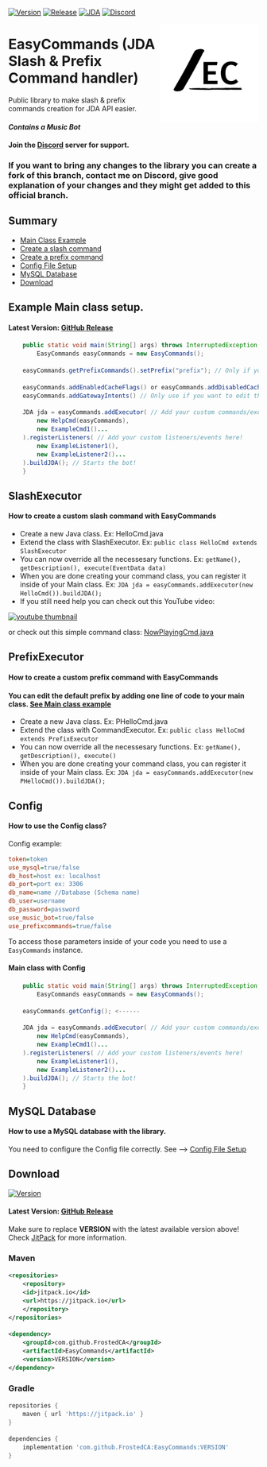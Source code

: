 [![Version](https://jitpack.io/v/FrostedCA/EasyCommands.svg)](https://jitpack.io/#FrostedCA/EasyCommands)
[![Release](https://img.shields.io/github/release/FrostedCA/EasyCommands.svg)](https://github.com/FrostedCA/EasyCommands/releases/latest)
[![JDA](https://img.shields.io/badge/JDA%20Version-5.0.0--beta.5+-important)](https://github.com/DV8FromTheWorld/JDA/releases)
[![Discord](https://discord.com/api/guilds/944538207868059669/embed.png?style=shield)](https://discord.gg/2rfSEGNgrv)

<img align="right" src="https://raw.githubusercontent.com/FrostedCA/EasyCommands/master/ECLogo_new.png" width="200" height="200" />

# EasyCommands (JDA Slash & Prefix Command handler)
Public library to make slash & prefix commands creation for JDA API easier.
#### *Contains a Music Bot*
#### Join the [Discord](https://discord.com/invite/2rfSEGNgrv) server for support.
### If you want to bring any changes to the library you can create a fork of this branch, contact me on Discord, give good explanation of your changes and they might get added to this official branch.

## Summary
- <a href="#example-main-class-setup">Main Class Example</a>
- <a href="#slashexecutor">Create a slash command</a>
- <a href="#prefixexecutor">Create a prefix command</a>
- <a href="#config">Config File Setup</a>
- <a href="#mysql-database">MySQL Database</a>
- <a href="#download">Download</a>

## Example Main class setup.
#### Latest Version: [GitHub Release](https://github.com/FrostedCA/EasyCommands/releases/latest)
```java
    public static void main(String[] args) throws InterruptedException, IOException {
       	EasyCommands easyCommands = new EasyCommands();
	
	easyCommands.getPrefixCommands().setPrefix("prefix"); // Only if you want to change the default prefix from '!'
	
	easyCommands.addEnabledCacheFlags() or easyCommands.addDisabledCacheFlags() // Only use if you want to edit the enabled/disabled cacheflags.
	easyCommands.addGatewayIntents() // Only use if you want to edit the GatewayIntents.
	
	JDA jda = easyCommands.addExecutor( // Add your custom commands/executors here!
		new HelpCmd(easyCommands),
		new ExampleCmd1()...
	).registerListeners( // Add your custom listeners/events here!
		new ExampleListener1(),
		new ExampleListener2()...
	).buildJDA(); // Starts the bot!
    }
```

## SlashExecutor
#### How to create a custom slash command with EasyCommands
- Create a new Java class. Ex: HelloCmd.java
- Extend the class with SlashExecutor. Ex: `public class HelloCmd extends SlashExecutor`
- You can now override all the necessesary functions. Ex: `getName(), getDescription(), execute(EventData data)`
- When you are done creating your command class, you can register it inside of your Main class. Ex: `JDA jda = easyCommands.addExecutor(new HelloCmd()).buildJDA();`
- If you still need help you can check out this YouTube video:

<a href="http://www.youtube.com/watch?feature=player_embedded&v=7IUPpeEWM_M
" target="_blank"><img src="http://img.youtube.com/vi/7IUPpeEWM_M/0.jpg" 
alt="youtube thumbnail" width="480" height="340" /></a>

or check out this simple command class: [NowPlayingCmd.java](https://github.com/FrostedCA/EasyCommands/blob/master/src/main/java/ca/tristan/easycommands/commands/music/NowPlayingCmd.java)

## PrefixExecutor
#### How to create a custom prefix command with EasyCommands
#### You can edit the default prefix by adding one line of code to your main class. <a href="#example-main-class-setup">See Main class example</a>
- Create a new Java class. Ex: PHelloCmd.java
- Extend the class with CommandExecutor. Ex: `public class HelloCmd extends PrefixExecutor`
- You can now override all the necessesary functions. Ex: `getName(), getDescription(), execute()`
- When you are done creating your command class, you can register it inside of your Main class. Ex: `JDA jda = easyCommands.addExecutor(new PHelloCmd()).buildJDA();`

## Config
#### How to use the Config class?
Config example:
```ini
token=token
use_mysql=true/false
db_host=host ex: localhost
db_port=port ex: 3306
db_name=name //Database (Schema name)
db_user=username
db_password=password
use_music_bot=true/false
use_prefixcommands=true/false
```
To access those parameters inside of your code you need to use a `EasyCommands` instance.
#### Main class with Config
```java
    public static void main(String[] args) throws InterruptedException, IOException {
       	EasyCommands easyCommands = new EasyCommands();
	
	easyCommands.getConfig(); <------
	
	JDA jda = easyCommands.addExecutor( // Add your custom commands/executors here!
		new HelpCmd(easyCommands),
		new ExampleCmd1()...
	).registerListeners( // Add your custom listeners/events here!
		new ExampleListener1(),
		new ExampleListener2()...
	).buildJDA(); // Starts the bot!
    }
```

## MySQL Database
#### How to use a MySQL database with the library.
You need to configure the Config file correctly. See --> <a href="#config">Config File Setup</a>

## Download
[![Version](https://jitpack.io/v/FrostedCA/EasyCommands.svg)](https://jitpack.io/#FrostedCA/EasyCommands)

#### Latest Version: [GitHub Release](https://github.com/FrostedCA/EasyCommands/releases/latest)

Make sure to replace **VERSION** with the latest available version above! Check [JitPack](https://jitpack.io/#FrostedCA/EasyCommands) for more information. 

### Maven
```pom.xml
<repositories>
    <repository>
	<id>jitpack.io</id>
	<url>https://jitpack.io</url>
    </repository>
</repositories>

<dependency>
    <groupId>com.github.FrostedCA</groupId>
    <artifactId>EasyCommands</artifactId>
    <version>VERSION</version>
</dependency>
```
### Gradle
```gradle
repositories {
    maven { url 'https://jitpack.io' }
}

dependencies {
    implementation 'com.github.FrostedCA:EasyCommands:VERSION'
}
```
